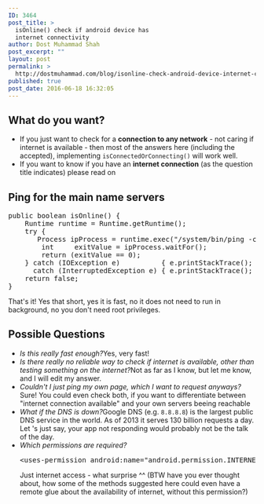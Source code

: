 ```yaml
---
ID: 3464
post_title: >
  isOnline() check if android device has
  internet connectivity
author: Dost Muhammad Shah
post_excerpt: ""
layout: post
permalink: >
  http://dostmuhammad.com/blog/isonline-check-android-device-internet-connectivity/
published: true
post_date: 2016-06-18 16:32:05
---
```

<h2>What do you want?</h2>
<ul>
 	<li>If you just want to check for a <strong>connection to any network</strong> - not caring if internet is available - then most of the answers here (including the accepted), implementing <code>isConnectedOrConnecting()</code> will work well.</li>
 	<li>If you want to know if you have an <strong>internet connection</strong> (as the question title indicates) please read on</li>
</ul>
<h2>Ping for the main name servers</h2>
<pre class="language-javascript">public boolean isOnline() {
    Runtime runtime = Runtime.getRuntime();
    try {
       Process ipProcess = runtime.exec("/system/bin/ping -c 1 8.8.8.8");
        int     exitValue = ipProcess.waitFor();
        return (exitValue == 0);
    } catch (IOException e)          { e.printStackTrace(); } 
      catch (InterruptedException e) { e.printStackTrace(); }
    return false;
}</pre>
That's it! Yes that short, yes it is fast, no it does not need to run in background, no you don't need root privileges.
<h2>Possible Questions</h2>
<ul>
 	<li><em>Is this really fast enough?</em>Yes, very fast!</li>
 	<li><em>Is there really no reliable way to check if internet is available, other than testing something on the internet?</em>Not as far as I know, but let me know, and I will edit my answer.</li>
 	<li><em>Couldn't I just ping my own page, which I want to request anyways?</em>Sure! You could even check both, if you want to differentiate between "internet connection available" and your own servers beeing reachable</li>
 	<li><em>What if the DNS is down?</em>Google DNS (e.g. <code>8.8.8.8</code>) is the largest public DNS service in the world. As of 2013 it serves 130 billion requests a day. Let 's just say, your app not responding would probably not be the talk of the day.</li>
 	<li><em>Which permissions are required?</em>
<pre>&lt;uses-permission android:name="android.permission.INTERNET" /&gt;</pre>
Just internet access - what surprise ^^ (BTW have you ever thought about, how some of the methods suggested here could even have a remote glue about the availability of internet, without this permission?)</li>
</ul>